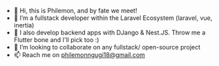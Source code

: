 - 👋 Hi, this is Philemon, and by fate we meet!
- 👀 I’m a fullstack developer within the Laravel Ecosystem (laravel, vue, inertia)
- 🌱 I also develop backend apps with DJango & Nest.JS. Throw me a Flutter bone and I'll pick too :)
- 💞️ I’m looking to collaborate on any fullstack/ open-source project
- 📫 Reach me on philemonngugi18@gmail.com


